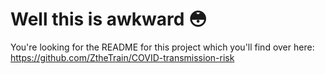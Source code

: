 # Well this is awkward 😳

You're looking for the README for this project which you'll find over here: https://github.com/ZtheTrain/COVID-transmission-risk 


